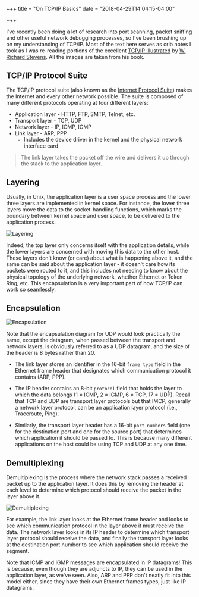 +++
title = "On TCP/IP Basics"
date = "2018-04-29T14:04:15-04:00"

+++

I've recently been doing a lot of research into port scanning, packet sniffing and other useful network debugging processes, so I've been brushing up on my understanding of TCP/IP.  Most of the text here serves as crib notes I took as I was re-reading portions of the excellent [TCP/IP Illustrated] by [W. Richard Stevens].  All the images are taken from his book.

## TCP/IP Protocol Suite

The TCP/IP protocol suite (also known as the [Internet Protocol Suite]) makes the Internet and every other network possible.  The suite is composed of many different protocols operating at four different layers:

+ Application layer - HTTP, FTP, SMTP, Telnet, etc.
+ Transport layer - TCP, UDP
+ Network layer - IP, ICMP, IGMP
+ Link layer - ARP, PPP
	- Includes the device driver in the kernel and the physical network interface card

> The link layer takes the packet off the wire and delivers it up through the stack to the application layer.

## Layering

Usually, in Unix, the application layer is a user space process and the lower three layers are implemented in kernel space.  For instance, the lower three layers move the data to the socket-handling functions, which marks the boundary between kernel space and user space, to be delivered to the application process.

![Layering](/images/layering.gif)

Indeed, the top layer only concerns itself with the application details, while the lower layers are concerned with moving this data to the other host.  These layers don't know (or care) about what is happening above it, and the same can be said about the application layer - it doesn't care how its packets were routed to it, and this includes not needing to know about the physical topology of the underlying network, whether Ethernet or Token Ring, etc.  This encapsulation is a very important part of how TCP/IP can work so seamlessly.

## Encapsulation

![Encapsulation](/images/tcp_encapsulation.gif)

Note that the encapsulation diagram for UDP would look practically the same, except the datagram, when passed between the transport and network layers, is obviously referred to as a UDP datagram, and the size of the header is 8 bytes rather than 20.

- The link layer stores an identifier in the 16-bit `frame type` field in the Ethernet frame header that designates which communication protocol it contains (ARP, PPP).

- The IP header contains an 8-bit `protocol` field that holds the layer to which the data belongs (1 = ICMP, 2 = IGMP, 6 = TCP, 17 = UDP). Recall that TCP and UDP are transport layer protocols but that IMCP, generally a network layer protocol, can be an application layer protocol (i.e., Traceroute, Ping).

- Similarly, the transport layer header has a 16-bit `port numbers` field (one for the destination port and one for the source port) that determines which application it should be passed to.  This is because many different applications on the host could be using TCP and UDP at any one time.

## Demultiplexing

Demultiplexing is the process where the network stack passes a received packet up to the application layer.  It does this by removing the header at each level to determine which protocol should receive the packet in the layer above it.

![Demultiplexing](/images/demultiplexing.gif)

For example, the link layer looks at the Ethernet frame header and looks to see which communication protocol in the layer above it must receive the data.  The network layer looks in its IP header to determine which transport layer protocol should receive the data, and finally the transport layer looks at the destination port number to see which application should receive the segment.

Note that ICMP and IGMP messages are encapsulated in IP datagrams!  This is because, even though they are adjuncts to IP, they can be used in the application layer, as we've seen.  Also, ARP and PPP don't neatly fit into this model either, since they have their own Ethernet frames types, just like IP datagrams.

[Internet protocol suite]: https://en.wikipedia.org/wiki/Internet_protocol_suite
[TCP/IP Illustrated]: https://en.wikipedia.org/wiki/TCP/IP_Illustrated
[W. Richard Stevens]: https://en.wikipedia.org/wiki/W._Richard_Stevens

